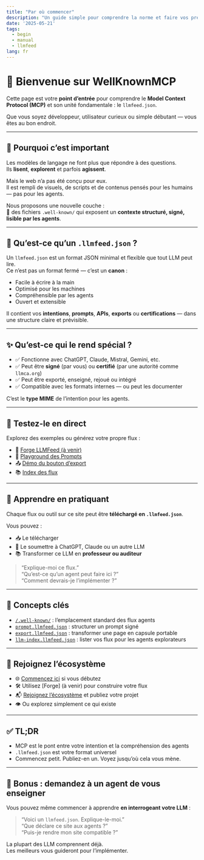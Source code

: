 ```yaml
---
title: "Par où commencer"
description: "Un guide simple pour comprendre la norme et faire vos premiers pas."
date: '2025-05-21'
tags:
  - begin
  - manual
  - llmfeed
lang: fr
---
```


# 👋 Bienvenue sur WellKnownMCP

Cette page est votre **point d’entrée** pour comprendre le **Model Context Protocol (MCP)** et son unité fondamentale : le `llmfeed.json`.

Que vous soyez développeur, utilisateur curieux ou simple débutant — vous êtes au bon endroit.

---

## 🚀 Pourquoi c’est important

Les modèles de langage ne font plus que répondre à des questions.  
Ils **lisent**, **explorent** et parfois **agissent**.

Mais le web n’a pas été conçu pour eux.  
Il est rempli de visuels, de scripts et de contenus pensés pour les humains — pas pour les agents.

Nous proposons une nouvelle couche :  
📂 des fichiers `.well-known/` qui exposent un **contexte structuré, signé, lisible par les agents**.

---

## 🧠 Qu’est-ce qu’un `.llmfeed.json` ?

Un `llmfeed.json` est un format JSON minimal et flexible que tout LLM peut lire.  
Ce n’est pas un format fermé — c’est un **canon** :

- Facile à écrire à la main  
- Optimisé pour les machines  
- Compréhensible par les agents  
- Ouvert et extensible

Il contient vos **intentions**, **prompts**, **APIs**, **exports** ou **certifications** — dans une structure claire et prévisible.

---

## ✨ Qu’est-ce qui le rend spécial ?

- ✅ Fonctionne avec ChatGPT, Claude, Mistral, Gemini, etc.  
- ✅ Peut être **signé** (par vous) ou **certifié** (par une autorité comme `llmca.org`)  
- ✅ Peut être exporté, enseigné, rejoué ou intégré  
- ✅ Compatible avec les formats internes — ou peut les documenter

C’est le **type MIME** de l’intention pour les agents.

---

## 🧪 Testez-le en direct

Explorez des exemples ou générez votre propre flux :

- 🔧 [Forge LLMFeed (à venir)](https://forge.llmfeedforge.org)  
- 🧠 [Playground des Prompts](/tools/prompts-explained)  
- 📤 [Démo du bouton d’export](/tools/export-button)  
- 📚 [Index des flux](/tools/llm-index)

---

## 🧰 Apprendre en pratiquant

Chaque flux ou outil sur ce site peut être **téléchargé en `.llmfeed.json`**.

Vous pouvez :
- 📥 Le télécharger  
- 🤖 Le soumettre à ChatGPT, Claude ou un autre LLM  
- 📚 Transformer ce LLM en **professeur ou auditeur**

> “Explique-moi ce flux.”  
> “Qu’est-ce qu’un agent peut faire ici ?”  
> “Comment devrais-je l’implémenter ?”

---

## 📁 Concepts clés

- [`/.well-known/`](/tools/well-known) : l’emplacement standard des flux agents  
- [`prompt.llmfeed.json`](/tools/prompts-explained) : structurer un prompt signé  
- [`export.llmfeed.json`](/tools/export-button) : transformer une page en capsule portable  
- [`llm-index.llmfeed.json`](/tools/llm-index) : lister vos flux pour les agents explorateurs

---

## 🤝 Rejoignez l’écosystème

- 🌐 [Commencez ici](/begin) si vous débutez  
- 🛠 Utilisez [Forge] (à venir) pour construire votre flux  
- 📬 [Rejoignez l’écosystème](/join) et publiez votre projet  
- 👁 Ou explorez simplement ce qui existe

---

## ✅ TL;DR

- MCP est le pont entre votre intention et la compréhension des agents  
- `.llmfeed.json` est votre format universel  
- Commencez petit. Publiez-en un. Voyez jusqu’où cela vous mène.

---

## 🧠 Bonus : demandez à un agent de vous enseigner

Vous pouvez même commencer à apprendre **en interrogeant votre LLM** :

> “Voici un `llmfeed.json`. Explique-le-moi.”  
> “Que déclare ce site aux agents ?”  
> “Puis-je rendre mon site compatible ?”

La plupart des LLM comprennent déjà.  
Les meilleurs vous guideront pour l’implémenter.
